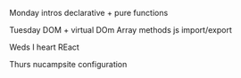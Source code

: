 Monday
intros
declarative + pure functions

Tuesday
DOM + virtual DOm
Array methods
js import/export

Weds
I heart REact

Thurs
nucampsite configuration
